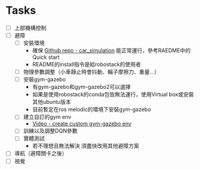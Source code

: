 # Tasks
- [ ] 上部機構控制
- [ ] 避障
	- [ ] 安裝環境
		- 確保 [Github repo - car_simulation](https://github.com/zebra314/car_simulation) 能正常運行，參考RAEDME中的Quick start
		- README的install指令是給robostack的使用者
	- [ ] 物理參數調整（小車靜止時會抖動、輪子摩擦力、重量...）
	- [ ] 安裝gym-gazebo
		- 有gym-gazebo和gym-gazebo2可以選擇
		- 如果是使用robostack的conda包皆無法運行，使用Virtual box或安裝其他ubuntu版本
		- 目前暫定在ros melodic的環境下安裝gym-gazebo
	- [ ] 建立自訂的gym env
		- [Video - create custom gym-gazebo env](https://www.youtube.com/watch?v=tfca_gXvmWs)
	- [ ] 訓練以及調整DQN參數
	- [ ] 實體測試
		- 若不理想且無法解決 須盡快改用其他避障方案
- [ ] 導航（避障關卡之後）
- [ ] 視覺